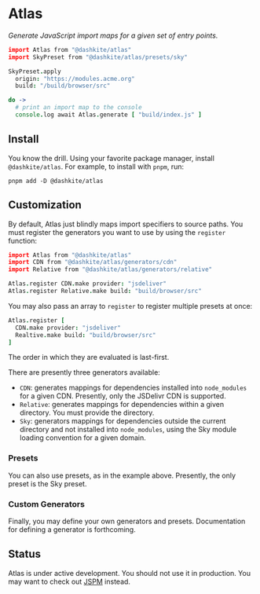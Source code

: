 # Atlas

*Generate JavaScript import maps for a given set of entry points.*

```coffeescript
import Atlas from "@dashkite/atlas"
import SkyPreset from "@dashkite/atlas/presets/sky"

SkyPreset.apply
  origin: "https://modules.acme.org"
  build: "/build/browser/src"

do ->
  # print an import map to the console
  console.log await Atlas.generate [ "build/index.js" ]
```

## Install

You know the drill. Using your favorite package manager, install `@dashkite/atlas`. For example, to install with `pnpm`, run:

```
pnpm add -D @dashkite/atlas
```

## Customization

By default, Atlas just blindly maps import specifiers to source paths. You must register the generators you want to use by using the `register` function:

```coffeescript
import Atlas from "@dashkite/atlas"
import CDN from "@dashkite/atlas/generators/cdn"
import Relative from "@dashkite/atlas/generators/relative"

Atlas.register CDN.make provider: "jsdeliver"
Atlas.register Relative.make build: "build/browser/src"
```

You may also pass an array to `register` to register multiple presets at once:

```coffeescript
Atlas.register [
  CDN.make provider: "jsdeliver"
  Realtive.make build: "build/browser/src"
]
```

The order in which they are evaluated is last-first.

There are presently three generators available:

- `CDN`: generates mappings for dependencies installed into `node_modules` for a given CDN. Presently, only the JSDelivr CDN is supported.
- `Relative`: generates mappings for dependencies within a given directory. You must provide the directory.
- `Sky`: generators mappings for dependencies outside the current directory and not installed into `node_modules`, using the Sky module loading convention for a given domain.

### Presets

You can also use presets, as in the example above. Presently, the only preset is the Sky preset.

### Custom Generators

Finally, you may define your own generators and presets. Documentation for defining a generator is forthcoming.

## Status

Atlas is under active development. You should not use it in production. You may want to check out [JSPM](https://jspm.org/) instead.

